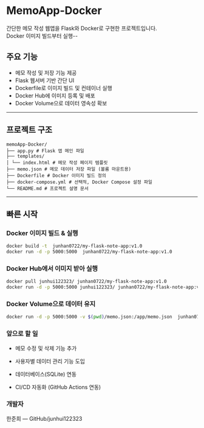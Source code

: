 # MemoApp-Docker

간단한 메모 작성 웹앱을 Flask와 Docker로 구현한 프로젝트입니다.  
Docker 이미지 빌드부터 실행--

## 주요 기능

- 메모 작성 및 저장 기능 제공  
- Flask 웹서버 기반 간단 UI  
- Dockerfile로 이미지 빌드 및 컨테이너 실행  
- Docker Hub에 이미지 등록 및 배포  
- Docker Volume으로 데이터 영속성 확보  

---

## 프로젝트 구조

```
memoApp-Docker/
├── app.py # Flask 앱 메인 파일
├── templates/
│ └── index.html # 메모 작성 페이지 템플릿
├── memo.json # 메모 데이터 저장 파일 (볼륨 마운트용)
├── Dockerfile # Docker 이미지 빌드 정의
├── docker-compose.yml # 선택적, Docker Compose 설정 파일
└── README.md # 프로젝트 설명 문서
```


---

## 빠른 시작

### Docker 이미지 빌드 & 실행

```bash
docker build -t  junhan0722/my-flask-note-app:v1.0
docker run -d -p 5000:5000  junhan0722/my-flask-note-app:v1.0
```

### Docker Hub에서 이미지 받아 실행

```bash
docker pull junhui122323/ junhan0722/my-flask-note-app:v1.0
docker run -d -p 5000:5000 junhui122323/ junhan0722/my-flask-note-app:v1.0
```

### Docker Volume으로 데이터 유지

```bash
docker run -d -p 5000:5000 -v $(pwd)/memo.json:/app/memo.json  junhan0722/my-flask-note-app:v1.0

```

### 앞으로 할 일
- 메모 수정 및 삭제 기능 추가

- 사용자별 데이터 관리 기능 도입

- 데이터베이스(SQLite) 연동

- CI/CD 자동화 (GitHub Actions 연동)

### 개발자
한준희 — GitHub/junhui122323

